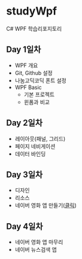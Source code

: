 # studyWpf
C# WPF 학습리포지토리

## Day 1일차
 - WPF 개요
 - Git, Github 설정
 - 나눔고딕코딕 폰트 설정
 - WPF Basic
    - 기본 프로젝트
    - 윈폼과 비교

## Day 2일차
 - 레이아웃(패널, 그리드)
 - 페이지 네비게이션
 - 데이터 바인딩

## Day 3일차
 - 디자인
 - 리소스
 - 네이버 영화 앱 만들기([클릭](https://github.com/osora33/studyWpf/tree/main/portpolio))

## Day 4일차
 - 네이버 영화 앱 마무리
 - 네이버 뉴스검색 앱
